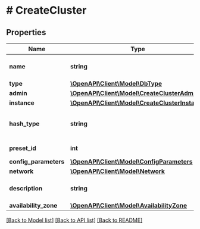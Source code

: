# # CreateCluster

## Properties

Name | Type | Description | Notes
------------ | ------------- | ------------- | -------------
**name** | **string** | Название кластера базы данных. |
**type** | [**\OpenAPI\Client\Model\DbType**](DbType.md) |  |
**admin** | [**\OpenAPI\Client\Model\CreateClusterAdmin**](CreateClusterAdmin.md) |  | [optional]
**instance** | [**\OpenAPI\Client\Model\CreateClusterInstance**](CreateClusterInstance.md) |  | [optional]
**hash_type** | **string** | Тип хеширования базы данных (mysql5 | mysql | postgres). | [optional]
**preset_id** | **int** | Идентификатор тарифа. |
**config_parameters** | [**\OpenAPI\Client\Model\ConfigParameters**](ConfigParameters.md) |  | [optional]
**network** | [**\OpenAPI\Client\Model\Network**](Network.md) |  | [optional]
**description** | **string** | Описание кластера базы данных | [optional]
**availability_zone** | [**\OpenAPI\Client\Model\AvailabilityZone**](AvailabilityZone.md) |  | [optional]

[[Back to Model list]](../../README.md#models) [[Back to API list]](../../README.md#endpoints) [[Back to README]](../../README.md)
